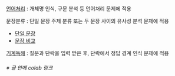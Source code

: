 [언어처리](https://colab.research.google.com/drive/14rYdqGAXJhwVzslXT4XIwNFBwkmBWdVV) : 개체명 인식, 구문 분석 등 언어처리 문제에 적용

문장분류 : 단일 문장 주제 분류 또는 두 문장 사이의 유사성 분석 문제에 적용
- [단일 문장](https://github.com/deepseasw/bert-naver-movie-review)
- [문장 비교](https://www.tensorflow.org/official_models/fine_tuning_bert)

[기계독해](https://towardsdatascience.com/bert-nlp-how-to-build-a-question-answering-bot-98b1d1594d7b) : 질문과 단락을 입력 받은 후, 단락에서 정답 경계 인식 문제에 적용

###### ※ 글 안에 colab 링크
